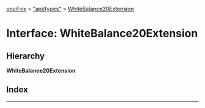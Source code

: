 [onvif-rx](../README.md) > ["api/types"](../modules/_api_types_.md) > [WhiteBalance20Extension](../interfaces/_api_types_.whitebalance20extension.md)

# Interface: WhiteBalance20Extension

## Hierarchy

**WhiteBalance20Extension**

## Index

---

